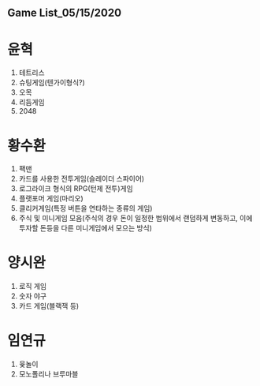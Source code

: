## Game List_05/15/2020
# 윤혁
1. 테트리스
2. 슈팅게임(텐가이형식?)
3. 오목
4. 리듬게임
5. 2048
# 황수환
1. 팩맨 
2. 카드를 사용한 전투게임(슬레이더 스파이어)
3. 로그라이크 형식의 RPG(턴제 전투)게임
4. 플랫포머 게임(마리오)
5. 클리커게임(특정 버튼을 연타하는 종류의 게임)
6. 주식 및 미니게임 모음(주식의 경우 돈이 일정한 범위에서 랜덤하게 변동하고, 이에 투자할 돈등을 다른 미니게임에서 모으는 방식)
# 양시완
1. 로직 게임
2. 숫자 야구
3. 카드 게임(블랙잭 등)
# 임연규
1. 윷놀이
2. 모노폴리나 브루마블
